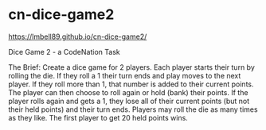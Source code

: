 # cn-dice-game2
https://lmbell89.github.io/cn-dice-game2/

Dice Game 2 - a CodeNation Task

The Brief:
Create a dice game for 2 players. Each player starts their turn by rolling the die. 
If they roll a 1 their turn ends and play moves to the next player.
If they roll more than 1, that number is added to their current points.
The player can then choose to roll again or hold (bank) their points.
If the player rolls again and gets a 1, they lose all of their current points (but not their held points) and their turn ends.
Players may roll the die as many times as they like.
The first player to get 20 held points wins.
